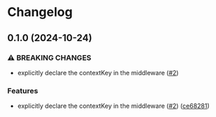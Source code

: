 # Changelog

## 0.1.0 (2024-10-24)


### ⚠ BREAKING CHANGES

* explicitly declare the contextKey in the middleware ([#2](https://github.com/maou-shonen/hono-simple-DI/issues/2))

### Features

* explicitly declare the contextKey in the middleware ([#2](https://github.com/maou-shonen/hono-simple-DI/issues/2)) ([ce68281](https://github.com/maou-shonen/hono-simple-DI/commit/ce6828192efcad230af2092571b7a7d08a6760e2))
